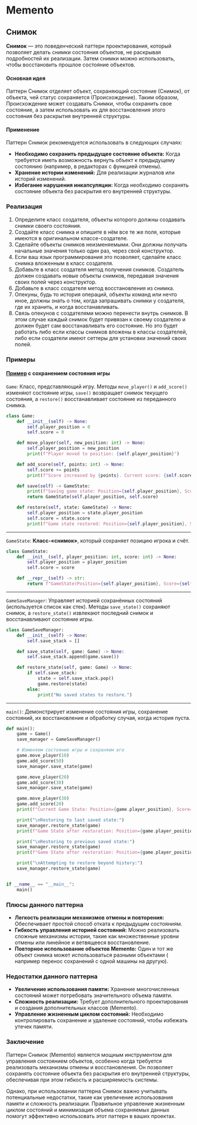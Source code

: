 # Memento

## Снимок

**Снимок** — это поведенческий паттерн проектирования, который позволяет делать снимки состояния объектов, не раскрывая
подробностей их реализации. Затем снимки можно использовать, чтобы восстановить прошлое состояние объектов.

#### Основная идея

Паттерн Снимок отделяет объект, сохраняющий состояние (Снимок), от объекта, чей статус сохраняется (Происхождение).
Таким образом, Происхождение может создавать Снимки, чтобы сохранить свое состояние, а затем использовать их для
восстановления этого состояния без раскрытия внутренней структуры.

#### Применение

Паттерн Снимок рекомендуется использовать в следующих случаях:

- **Необходимо сохранить предыдущее состояние объекта:** Когда требуется иметь возможность вернуть объект к предыдущему
  состоянию (например, в редакторах с функцией отмены).
- **Хранение истории изменений:** Для реализации журналов или историй изменений.
- **Избегание нарушения инкапсуляции:** Когда необходимо сохранять состояние объекта без раскрытия его внутренней
  структуры.

### Реализация

1. Определите класс создателя, объекты которого должны создавать снимки своего состояния.
2. Создайте класс снимка и опишите в нём все те же поля, которые имеются в оригинальном классе-создателе.
3. Сделайте объекты снимков неизменяемыми. Они должны получать начальные значения только один раз, через свой
   конструктор.
4. Если ваш язык программирования это позволяет, сделайте класс снимка вложенным в класс создателя.
5. Добавьте в класс создателя метод получения снимков. Создатель должен создавать новые объекты снимков, передавая
   значения своих полей через конструктор.
6. Добавьте в класс создателя метод восстановления из снимка.
7. Опекуны, будь то история операций, объекты команд или нечто иное, должны знать о том, когда запрашивать снимки у
   создателя, где их хранить, и когда восстанавливать.
8. Связь опекунов с создателями можно перенести внутрь снимков. В этом случае каждый снимок будет привязан к своему
   создателю и должен будет сам восстанавливать его состояние. Но это будет работать либо если классы снимков вложены в
   классы создателей, либо если создатели имеют сеттеры для установки значений своих полей.

### Примеры

#### [Пример](code%2Fexample2_game_state%2FMain.java) с сохранением состояния игры

```Game```: Класс, представляющий игру. Методы ```move_player()``` и ```add_score()``` изменяют состояние
игры, ```save()``` возвращает снимок текущего состояния, а ```restore()``` восстанавливает состояние из переданного
снимка.

```python
class Game:
    def __init__(self) -> None:
        self.player_position = 0
        self.score = 0

    def move_player(self, new_position: int) -> None:
        self.player_position = new_position
        print(f"Player moved to position: {self.player_position}")

    def add_score(self, points: int) -> None:
        self.score += points
        print(f"Score increased by {points}. Current score: {self.score}")

    def save(self) -> GameState:
        print(f"Saving game state: Position={self.player_position}, Score={self.score}")
        return GameState(self.player_position, self.score)

    def restore(self, state: GameState) -> None:
        self.player_position = state.player_position
        self.score = state.score
        print(f"Game state restored: Position={self.player_position}, Score={self.score}")
```

---

```GameState```: **Класс-«снимок»**, который сохраняет позицию игрока и счёт.

```python
class GameState:
    def __init__(self, player_position: int, score: int) -> None:
        self.player_position = player_position
        self.score = score

    def __repr__(self) -> str:
        return f"GameState(Position={self.player_position}, Score={self.score})"
```

---

```GameSaveManager```: Управляет историей сохранённых состояний (используется список как стек).
Методы ```save_state()```
сохраняют снимок, а ```restore_state()``` извлекают последний снимок и восстанавливают состояние игры.

```python
class GameSaveManager:
    def __init__(self) -> None:
        self.save_stack = []

    def save_state(self, game: Game) -> None:
        self.save_stack.append(game.save())

    def restore_state(self, game: Game) -> None:
        if self.save_stack:
            state = self.save_stack.pop()
            game.restore(state)
        else:
            print("No saved states to restore.")
```

---

```main()```: Демонстрирует изменение состояния игры, сохранение состояний, их восстановление и обработку случая, когда
история пуста.

```python
def main():
    game = Game()
    save_manager = GameSaveManager()

    # Изменяем состояние игры и сохраняем его
    game.move_player(10)
    game.add_score(50)
    save_manager.save_state(game)

    game.move_player(20)
    game.add_score(30)
    save_manager.save_state(game)

    game.move_player(30)
    game.add_score(20)
    print(f"Current Game State: Position={game.player_position}, Score={game.score}")

    print("\nRestoring to last saved state:")
    save_manager.restore_state(game)
    print(f"Game State after restoration: Position={game.player_position}, Score={game.score}")

    print("\nRestoring to previous saved state:")
    save_manager.restore_state(game)
    print(f"Game State after restoration: Position={game.player_position}, Score={game.score}")

    print("\nAttempting to restore beyond history:")
    save_manager.restore_state(game)


if __name__ == "__main__":
    main()
```

### Плюсы данного паттерна

- **Легкость реализации механизмов отмены и повторения:** Обеспечивает простой способ отката к предыдущим состояниям.
- **Гибкость управления историей состояний:** Можно реализовать сложные механизмы истории, такие как множественные
  уровни отмены или линейное и ветвящееся восстановление.
- **Повторное использование объектов Memento:** Один и тот же объект снимка может использоваться разными объектами (
  например перенос сохранений с одной машины на другую).

### Недостатки данного паттерна

- **Увеличение использования памяти:** Хранение многочисленных состояний может потребовать значительного объема памяти.
- **Сложность реализации:** Требует дополнительного проектирования и создания дополнительных классов (Memento).
- **Управление жизненным циклом состояний:** Необходимо контролировать сохранение и удаление состояний, чтобы избежать
  утечек памяти.

### Заключение

Паттерн Снимок (Memento) является мощным инструментом для управления состоянием объектов, особенно когда требуется
реализовать механизмы отмены и восстановления. Он позволяет сохранять состояние объекта без раскрытия его внутренней
структуры, обеспечивая при этом гибкость и расширяемость системы.

Однако, при использовании паттерна Снимок важно учитывать потенциальные недостатки, такие как увеличение использования
памяти и сложность реализации. Правильное управление жизненным циклом состояний и минимизация объема сохраняемых данных
помогут эффективно использовать этот паттерн в ваших проектах.
